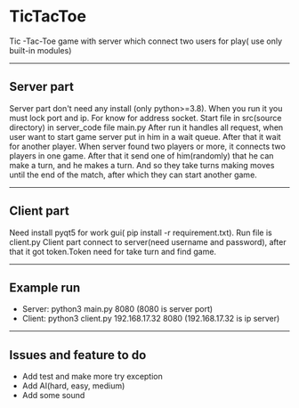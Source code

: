 # TicTacToe

Tic -Tac-Toe game with server which connect two users for play( use only built-in modules)
**********************************************
## Server part

Server part don't need any install (only python>=3.8).
When you run it you must lock port and ip. For know for address socket.
Start file in src(source directory) in server_code file main.py
After run  it handles all request, when user want to start game server put in him in a wait queue. After that it wait 
for another player. When server found two players or more, it connects two players in one game.
After that it send one of him(randomly) that he can make a turn, and he makes a turn. 
And so they take turns making moves until the end of the match, after which they can start another game.
****************************************************
## Client part

Need install pyqt5 for work gui( pip install -r requirement.txt). Run file is client.py
Client part connect to server(need username and password),
after that it got token.Token need for take turn and find game. 
****************************************************
## Example run

* Server:
python3 main.py 8080
(8080 is server port)
* Client:
python3 client.py 192.168.17.32 8080
  (192.168.17.32 is ip server)
  
***************************************************
## Issues and feature to do

* Add test and make more try exception
* Add AI(hard, easy, medium)
* Add some sound